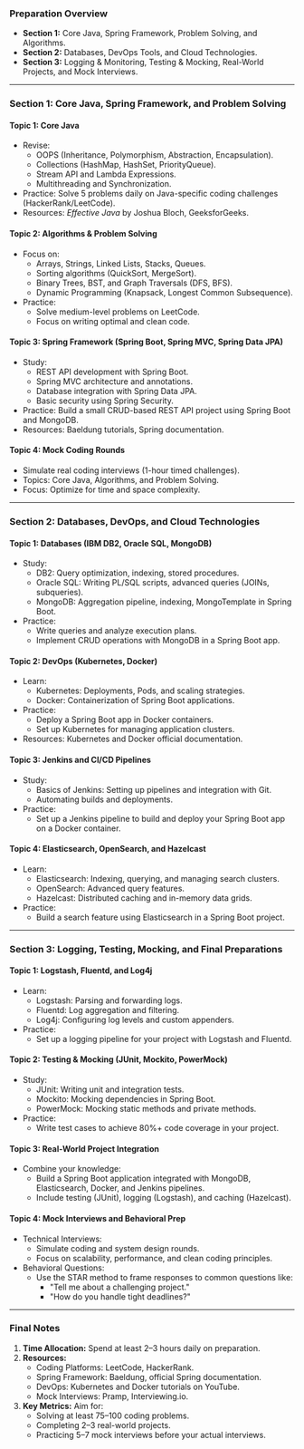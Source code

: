 ### **Preparation Overview**  
- **Section 1:** Core Java, Spring Framework, Problem Solving, and Algorithms.  
- **Section 2:** Databases, DevOps Tools, and Cloud Technologies.  
- **Section 3:** Logging & Monitoring, Testing & Mocking, Real-World Projects, and Mock Interviews.  

---

### **Section 1: Core Java, Spring Framework, and Problem Solving**  
#### Topic 1: Core Java  
- Revise:  
  - OOPS (Inheritance, Polymorphism, Abstraction, Encapsulation).  
  - Collections (HashMap, HashSet, PriorityQueue).  
  - Stream API and Lambda Expressions.  
  - Multithreading and Synchronization.  
- Practice: Solve 5 problems daily on Java-specific coding challenges (HackerRank/LeetCode).  
- Resources: *Effective Java* by Joshua Bloch, GeeksforGeeks.  

#### Topic 2: Algorithms & Problem Solving  
- Focus on:  
  - Arrays, Strings, Linked Lists, Stacks, Queues.  
  - Sorting algorithms (QuickSort, MergeSort).  
  - Binary Trees, BST, and Graph Traversals (DFS, BFS).  
  - Dynamic Programming (Knapsack, Longest Common Subsequence).  
- Practice:  
  - Solve medium-level problems on LeetCode.  
  - Focus on writing optimal and clean code.  

#### Topic 3: Spring Framework (Spring Boot, Spring MVC, Spring Data JPA)  
- Study:  
  - REST API development with Spring Boot.  
  - Spring MVC architecture and annotations.  
  - Database integration with Spring Data JPA.  
  - Basic security using Spring Security.  
- Practice: Build a small CRUD-based REST API project using Spring Boot and MongoDB.  
- Resources: Baeldung tutorials, Spring documentation.  

#### Topic 4: Mock Coding Rounds  
- Simulate real coding interviews (1-hour timed challenges).  
- Topics: Core Java, Algorithms, and Problem Solving.  
- Focus: Optimize for time and space complexity.  

---

### **Section 2: Databases, DevOps, and Cloud Technologies**  
#### Topic 1: Databases (IBM DB2, Oracle SQL, MongoDB)  
- Study:  
  - DB2: Query optimization, indexing, stored procedures.  
  - Oracle SQL: Writing PL/SQL scripts, advanced queries (JOINs, subqueries).  
  - MongoDB: Aggregation pipeline, indexing, MongoTemplate in Spring Boot.  
- Practice:  
  - Write queries and analyze execution plans.  
  - Implement CRUD operations with MongoDB in a Spring Boot app.  

#### Topic 2: DevOps (Kubernetes, Docker)  
- Learn:  
  - Kubernetes: Deployments, Pods, and scaling strategies.  
  - Docker: Containerization of Spring Boot applications.  
- Practice:  
  - Deploy a Spring Boot app in Docker containers.  
  - Set up Kubernetes for managing application clusters.  
- Resources: Kubernetes and Docker official documentation.  

#### Topic 3: Jenkins and CI/CD Pipelines  
- Study:  
  - Basics of Jenkins: Setting up pipelines and integration with Git.  
  - Automating builds and deployments.  
- Practice:  
  - Set up a Jenkins pipeline to build and deploy your Spring Boot app on a Docker container.  

#### Topic 4: Elasticsearch, OpenSearch, and Hazelcast  
- Learn:  
  - Elasticsearch: Indexing, querying, and managing search clusters.  
  - OpenSearch: Advanced query features.  
  - Hazelcast: Distributed caching and in-memory data grids.  
- Practice:  
  - Build a search feature using Elasticsearch in a Spring Boot project.  

---

### **Section 3: Logging, Testing, Mocking, and Final Preparations**  
#### Topic 1: Logstash, Fluentd, and Log4j  
- Learn:  
  - Logstash: Parsing and forwarding logs.  
  - Fluentd: Log aggregation and filtering.  
  - Log4j: Configuring log levels and custom appenders.  
- Practice:  
  - Set up a logging pipeline for your project with Logstash and Fluentd.  

#### Topic 2: Testing & Mocking (JUnit, Mockito, PowerMock)  
- Study:  
  - JUnit: Writing unit and integration tests.  
  - Mockito: Mocking dependencies in Spring Boot.  
  - PowerMock: Mocking static methods and private methods.  
- Practice:  
  - Write test cases to achieve 80%+ code coverage in your project.  

#### Topic 3: Real-World Project Integration  
- Combine your knowledge:  
  - Build a Spring Boot application integrated with MongoDB, Elasticsearch, Docker, and Jenkins pipelines.  
  - Include testing (JUnit), logging (Logstash), and caching (Hazelcast).  

#### Topic 4: Mock Interviews and Behavioral Prep  
- Technical Interviews:  
  - Simulate coding and system design rounds.  
  - Focus on scalability, performance, and clean coding principles.  
- Behavioral Questions:  
  - Use the STAR method to frame responses to common questions like:  
    - "Tell me about a challenging project."  
    - "How do you handle tight deadlines?"  

---

### **Final Notes**  
1. **Time Allocation:** Spend at least 2–3 hours daily on preparation.  
2. **Resources:**  
   - Coding Platforms: LeetCode, HackerRank.  
   - Spring Framework: Baeldung, official Spring documentation.  
   - DevOps: Kubernetes and Docker tutorials on YouTube.  
   - Mock Interviews: Pramp, Interviewing.io.  
3. **Key Metrics:** Aim for:  
   - Solving at least 75–100 coding problems.  
   - Completing 2–3 real-world projects.  
   - Practicing 5–7 mock interviews before your actual interviews.  
